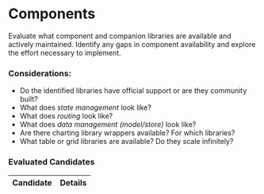 # Components

Evaluate what component and companion libraries are available and actively maintained. Identify any gaps in component availability and explore the effort necessary to implement.

### Considerations:

- Do the identified libraries have official support or are they community built? 
- What does *state management* look like? 
- What does *routing* look like? 
- What does *data management (model/store)* look like? 
- Are there charting library wrappers available? For which libraries? 
- What table or grid libraries are available? Do they scale infinitely? 


### Evaluated Candidates

| Candidate | Details |
| --------- | ------- |
